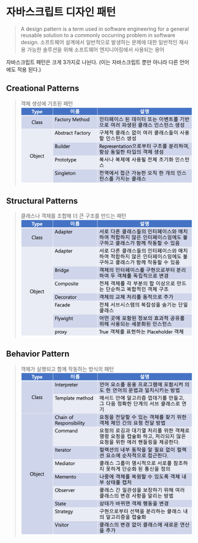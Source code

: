 # 자바스크립트 디자인 패턴

> A design pattern is a term used in software engineering for a general reusable solution to a commonly occurring problem in software design.
> 소프트웨어 설계에서 일반적으로 발생하는 문제에 대한 일반적인 재사용 가능한 솔루션을 위해 소프트웨어 엔지니어링에서 사용되는 용어

자바스크립트 패턴은 크게 3가지로 나뉜다. (이는 자바스크립트 뿐만 아니라 다른 언어에도 적용 된다.)

## Creational Patterns
> 객체 생성에 기초된 패턴
![Creatinoal Pattern](./image/creational.png)

## Structural Patterns
> 클래스나 객체를 조합해 더 큰 구조를 만드는 패턴
![Structural Pattern](./image/structural.png)

## Behavior Pattern
> 객체가 실행되고 함께 작동하는 방식의 패턴
![Behavior Pattern](./image/behavior.png)



